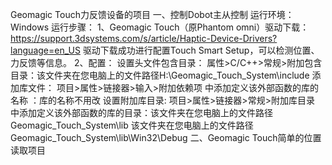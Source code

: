 Geomagic Touch力反馈设备的项目
一、控制Dobot主从控制
运行环境：Windows
运行步骤：
1、Geomagic Touch（原Phantom omni）驱动下载：https://support.3dsystems.com/s/article/Haptic-Device-Drivers?language=en_US
驱动下载成功进行配置Touch Smart Setup，可以检测位置、力反馈等信息。
2、配置：
     设置头文件包含目录：    属性>C/C++>常规>附加包含目录：该文件夹在您电脑上的文件路径H:\Geomagic_Touch_System\include
     添加库文件：           项目>属性>链接器>输入>附加依赖项 中添加定义该外部函数的库的名称 ：库的名称不用改
     设置附加库目录:       项目>属性>链接器>常规>附加库目录 中添加定义该外部函数的库的目录：该文件夹在您电脑上的文件路径Geomagic_Touch_System\lib
该文件夹在您电脑上的文件路径Geomagic_Touch_System\lib\Win32\Debug
二、Geomagic Touch简单的位置读取项目
